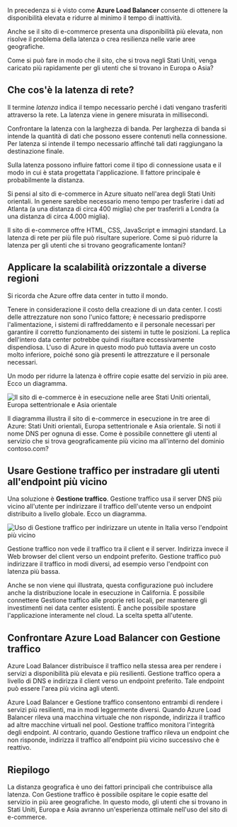 In precedenza si è visto come **Azure Load Balancer** consente di ottenere la disponibilità elevata e ridurre al minimo il tempo di inattività.

Anche se il sito di e-commerce presenta una disponibilità più elevata, non risolve il problema della latenza o crea resilienza nelle varie aree geografiche.

Come si può fare in modo che il sito, che si trova negli Stati Uniti, venga caricato più rapidamente per gli utenti che si trovano in Europa o Asia?

## <a name="what-is-network-latency"></a>Che cos'è la latenza di rete?

Il termine _latenza_ indica il tempo necessario perché i dati vengano trasferiti attraverso la rete. La latenza viene in genere misurata in millisecondi.

Confrontare la latenza con la larghezza di banda. Per larghezza di banda si intende la quantità di dati che possono essere contenuti nella connessione. Per latenza si intende il tempo necessario affinché tali dati raggiungano la destinazione finale.

Sulla latenza possono influire fattori come il tipo di connessione usata e il modo in cui è stata progettata l'applicazione. Il fattore principale è probabilmente la distanza.

Si pensi al sito di e-commerce in Azure situato nell'area degli Stati Uniti orientali. In genere sarebbe necessario meno tempo per trasferire i dati ad Atlanta (a una distanza di circa 400 miglia) che per trasferirli a Londra (a una distanza di circa 4.000 miglia).

Il sito di e-commerce offre HTML, CSS, JavaScript e immagini standard. La latenza di rete per più file può risultare superiore. Come si può ridurre la latenza per gli utenti che si trovano geograficamente lontani?

## <a name="scale-out-to-different-regions"></a>Applicare la scalabilità orizzontale a diverse regioni

Si ricorda che Azure offre data center in tutto il mondo.

Tenere in considerazione il costo della creazione di un data center. I costi delle attrezzature non sono l'unico fattore; è necessario predisporre l'alimentazione, i sistemi di raffreddamento e il personale necessari per garantire il corretto funzionamento dei sistemi in tutte le posizioni. La replica dell'intero data center potrebbe quindi risultare eccessivamente dispendiosa. L'uso di Azure in questo modo può tuttavia avere un costo molto inferiore, poiché sono già presenti le attrezzature e il personale necessari.

Un modo per ridurre la latenza è offrire copie esatte del servizio in più aree. Ecco un diagramma.

![Il sito di e-commerce è in esecuzione nelle aree Stati Uniti orientali, Europa settentrionale e Asia orientale](../media-draft/global-deployment.png)

Il diagramma illustra il sito di e-commerce in esecuzione in tre aree di Azure: Stati Uniti orientali, Europa settentrionale e Asia orientale. Si noti il nome DNS per ognuna di esse. Come è possibile connettere gli utenti al servizio che si trova geograficamente più vicino ma all'interno del dominio contoso.com?

## <a name="use-traffic-manager-to-route-users-to-the-closest-endpoint"></a>Usare Gestione traffico per instradare gli utenti all'endpoint più vicino

Una soluzione è **Gestione traffico**. Gestione traffico usa il server DNS più vicino all'utente per indirizzare il traffico dell'utente verso un endpoint distribuito a livello globale. Ecco un diagramma.

![Uso di Gestione traffico per indirizzare un utente in Italia verso l'endpoint più vicino](../media-draft/traffic-manager.png)

Gestione traffico non vede il traffico tra il client e il server. Indirizza invece il Web browser del client verso un endpoint preferito. Gestione traffico può indirizzare il traffico in modi diversi, ad esempio verso l'endpoint con latenza più bassa.

Anche se non viene qui illustrata, questa configurazione può includere anche la distribuzione locale in esecuzione in California. È possibile connettere Gestione traffico alle proprie reti locali, per mantenere gli investimenti nei data center esistenti. È anche possibile spostare l'applicazione interamente nel cloud. La scelta spetta all'utente.

## <a name="compare-azure-load-balancer-to-traffic-manager"></a>Confrontare Azure Load Balancer con Gestione traffico

Azure Load Balancer distribuisce il traffico nella stessa area per rendere i servizi a disponibilità più elevata e più resilienti. Gestione traffico opera a livello di DNS e indirizza il client verso un endpoint preferito. Tale endpoint può essere l'area più vicina agli utenti.

Azure Load Balancer e Gestione traffico consentono entrambi di rendere i servizi più resilienti, ma in modi leggermente diversi. Quando Azure Load Balancer rileva una macchina virtuale che non risponde, indirizza il traffico ad altre macchine virtuali nel pool. Gestione traffico monitora l'integrità degli endpoint. Al contrario, quando Gestione traffico rileva un endpoint che non risponde, indirizza il traffico all'endpoint più vicino successivo che è reattivo.

## <a name="summary"></a>Riepilogo

La distanza geografica è uno dei fattori principali che contribuisce alla latenza. Con Gestione traffico è possibile ospitare le copie esatte del servizio in più aree geografiche. In questo modo, gli utenti che si trovano in Stati Uniti, Europa e Asia avranno un'esperienza ottimale nell'uso del sito di e-commerce.
